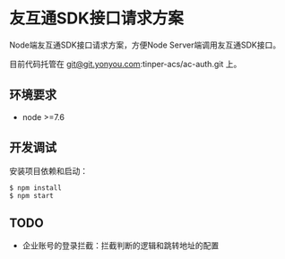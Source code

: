# 友互通SDK接口请求方案

Node端友互通SDK接口请求方案，方便Node Server端调用友互通SDK接口。

目前代码托管在 git@git.yonyou.com:tinper-acs/ac-auth.git 上。

## 环境要求

* node >=7.6


## 开发调试

安装项目依赖和启动：

```
$ npm install
$ npm start
```

## TODO

- 企业账号的登录拦截：拦截判断的逻辑和跳转地址的配置














